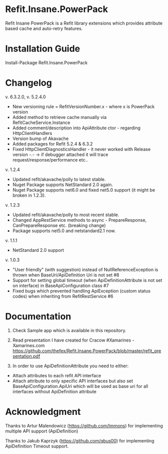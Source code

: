 # Refit.Insane.PowerPack
Refit Insane PowerPack is a Refit library extensions which provides attribute based cache and auto-retry features.

# Installation Guide
Install-Package Refit.Insane.PowerPack

# Changelog
v. 6.3.2.0, v. 5.2.4.0

- New versioning rule = RefitVersionNumber.x - where x is PowerPack version
- Added method to retrieve cache manually via RefitCacheService.Instance
- Added comment/description into ApiAttribute ctor - regarding HttpClientHandlers
- Version bump of Akavache
- Added packages for Refit 5.2.4 & 6.3.2
- Fixed HttpClientDiagnosticsHandler - it never worked with Release version -.- -> if debugger attached it will trace request/response/performance etc..

v. 1.2.4
- Updated refit/akavache/polly to latest stable.
- Nuget Package supports NetStandard 2.0 again.
- Nuget Package supports net6.0 and fixed net5.0 support (it might be broken in 1.2.3).

v. 1.2.3
- Updated refit/akavache/polly to most recent stable.
- Changed AppRestService methods to async - PrepareResponse, CanPrepareResponse etc. (breaking change)
- Package supports net5.0 and netstandard2.1 now.

v. 1.1.1

- NetStandard 2.0 support

v. 1.0.3

- "User friendly" (with suggestion) instead of NullReferenceException is thrown when BaseUri/ApiDefinition Uri is not set #8
- Support for setting global timeout (when ApiDefinitionAttribute is not set on interface) in BaseApiConfiguration class #7
- Fixed bugs which prevented handling ApiException (custom status codes) when inheriting from RefitRestService #6


# Documentation
1. Check Sample app which is available in this repository.
2. Read presentation I have created for Cracow #Xamarines - Xamarines.com
https://github.com/thefex/Refit.Insane.PowerPack/blob/master/refit_presentation.pdf

3. In order to use ApiDefinitionAttribute you need to either:
* Attach attributes to each refit API interface
* Attach attribute to only specific API interfaces but also set BaseApiConfiguration.ApiUri which will be used as base uri for all interfaces without ApiDefinition attribute

# Acknowledgment
Thanks to Artur Malendowicz (https://github.com/Immons) for implementing multiple API support (ApiDefinition)

Thanks to Jakub Kaprzyk (https://github.com/qbus00) for implementing ApiDefinition Timeout support.
